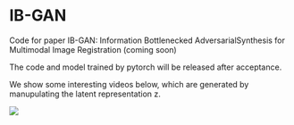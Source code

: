 # IB-GAN
Code for paper IB-GAN: Information Bottlenecked AdversarialSynthesis for Multimodal Image Registration (coming soon)

The code and model trained by pytorch will be released after acceptance.

We show some interesting videos below, which are generated by manupulating the latent representation z.

![](WGAN_SN_encodedZ.gif)
